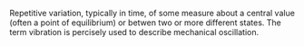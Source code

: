 Repetitive variation, typically in time, of some measure about a central value (often a point of equilibrium) or betwen two or more different states. The term vibration is percisely used to describe mechanical oscillation.